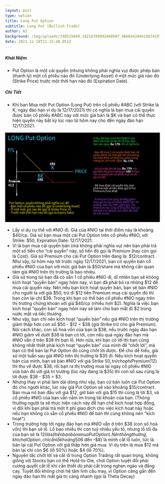 ```yaml
---
layout: post
type: option
title: Long Put Option
subtitle: Long Put (Bullish Trade)
author: A3
background: /img/uploads/240525049_10216789992460507_4666442444156741978_n.jpeg
date: 2021-12-10T21:15:48.051Z
---
```

##### Khái Niệm

* Put Option là một cái quyền (nhưng không phải nghĩa vụ) được phép bán (thanh lý) một cổ phiếu nào đó (Underlying Asset) ở một mức giá nào đó (Strike Price) trước một thời hạn nào đó (Expiration Date).

##### Chi Tiết

* Khi bạn Mua một Put Option (Long Put) trên cổ phiếu #ABC (với Strike là K, ngày đáo hạn ví dụ là 12/17/2021) thì có nghĩa là bạn mua cái quyền được bán cổ phiếu #ABC này với mức giá bán là $K và bạn có thể thực hiện quyền này bất kỳ lúc nào từ hôm nay cho đến ngày đáo hạn 12/17/2021.

![Long Put](/img/uploads/240525049_10216789992460507_4666442444156741978_n.jpeg "Long Put")

* Lấy ví dụ cụ thể với #NIO đi. Giá của #NIO tại thời điểm này là khoảng $40/cp.
  Giả sử bạn mua một cái Put Option trên cổ phiếu #NIO, với Strike: $50, Expiration Date: 12/17/2021.
* Vì là bạn mua cái quyền bán (mà không phải nghĩa vụ) nên bạn phải trả một số tiền cho “cái quyền” này, số tiền đó gọi là Premium (hay còn gọi là Cost). Giả sử Premium cho cái Put Option trên đang là: $12/contract.
  Như vậy, từ hôm nay tới trước ngày 12/17/2021, bạn có quyền bán cổ phiếu #NIO của bạn với mức giá bán là $50/share mà không cần quan tâm giá #NIO trên thị trường là bao nhiêu.
* Giả sử trong túi bạn đã có sẵn 1 cổ phiếu #NIO đi, dĩ nhiên bạn sẽ không kích hoạt “quyền bán” ngay hôm nay, vì bạn đã phải bỏ ra những $12 để mua cái quyền này. Nên nếu bạn kích hoạt quyền bán, bạn sẽ bán #NIO cho người ta với giá $50, trừ đi $12 tiền Premium mua cái quyền đó thì bạn còn lại chỉ $38. Trong khi bạn có thể bán cổ phiếu #NIO ngay trên thị trường chứng khoán với giá $40/cp (nhiều hơn $2).
  Nghĩa là việc bạn kích hoạt “quyền bán” ngay hôm nay sẽ làm cho bạn mất đi $2 trong nước mắt và tiếc thương.
* Như vậy, bạn chỉ nên kích hoạt “quyền bán” nếu giá #NIO trên thị trường giảm thấp hơn con số $50 - $12 = $38 (giá Strike trừ cho giá Premium). Nói cách khác, con số hoà vốn của bạn là $38, nếu trước ngày đáo hạn #NIO giảm về dưới $38 là bạn có lời, còn nếu quá ngày đáo hạn mà #NIO vẫn ở trên $38 thì bạn lỗ.
  Hơn nữa, khi bạn có lời thì bạn cũng không nhất thiết phải kích hoạt “quyền bán” của mình để “chốt lời”, mà bạn có thể bán lại Put Option đó cũng chốt lời được.
  Để cho dễ hiểu, giả sử một tuần sau giá #NIO trên thị trường là $35 đi. Nếu kích hoạt quyền bán của mình, bạn sẽ bán #NIO với giá Strike $50, trừ cho phí Premium ($12) thì thu về được $38, rồi bạn ra thị trường mua lại ngay cổ phiếu #NIO vừa bán đó với giá trị trường (lúc này đang là $35) thì con số sau cùng là lời được $38 - $35 = $3.
* Nhưng thay vì phải làm dài dòng như vậy, bạn cứ bán luôn cái Put Option đó cho người khác, lúc này giá Put Option sẽ vào khoảng $15/contract. Bạn mua nó ban đầu với giá $12, giờ bán với giá $15 thì cũng là lời $3, và cổ phiếu #NIO của bạn vẫn nằm im trong tài khoản của bạn. (Thông thường người ta sẽ thực hiện cách này để hạn chế kích hoạt hợp đồng, vì đôi khi bạn phải trả một ít phí giao dịch cho việc kích hoạt này hoặc nếu bạn không có sẵn cổ phiếu #NIO để bán thì cũng không nên "kích hoạt").
* Trong trường hợp tới ngày đáo hạn mà #NIO vẫn ở trên $38 (con số hoà vốn) thì bạn sẽ lỗ. Lỗ bao nhiều thì còn tuỳ nhiều yếu tố, nhưng lỗ tối đa của bạn sẽ là $12 (là số tiền bạn bỏ ra mua Put Option).
  Nên thông thường, khi chơi Option, chỉ cần lỗ khoảng 50% đến 70% (như ví dụ trên thì lỗ khoảng -$6 đến -$8) là mình cắt lỗ luôn, tức là bán lại cái Put Option với giá thấp hơn giá mua. Ví dụ trên là mua $12 mà bán lại chỉ còn $6 (lỗ 50%) hoặc $4 (lỗ 70%).
* Nguyên tắc chốt lời và cắt lỗ trong Option Trading rất quan trọng, không giống với Stocks bạn có thể Hold-to-Die, chơi Option tuyệt đối phải cương quyết cắt lỗ khi cần thiết dù phải cắt trong nghẹn ngào và đắng cay. Tuyệt đối không chơi hệ tâm linh cầu may, vì Option càng gần đến ngày đáo hạn thì mất giá trị càng nhanh (gọi là Theta Decay)